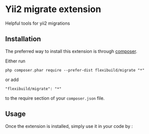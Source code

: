 Yii2 migrate extension
======================
Helpful tools for yii2 migrations

Installation
------------

The preferred way to install this extension is through [composer](http://getcomposer.org/download/).

Either run

```
php composer.phar require --prefer-dist flexibuild/migrate "*"
```

or add

```
"flexibuild/migrate": "*"
```

to the require section of your `composer.json` file.


Usage
-----

Once the extension is installed, simply use it in your code by  :


